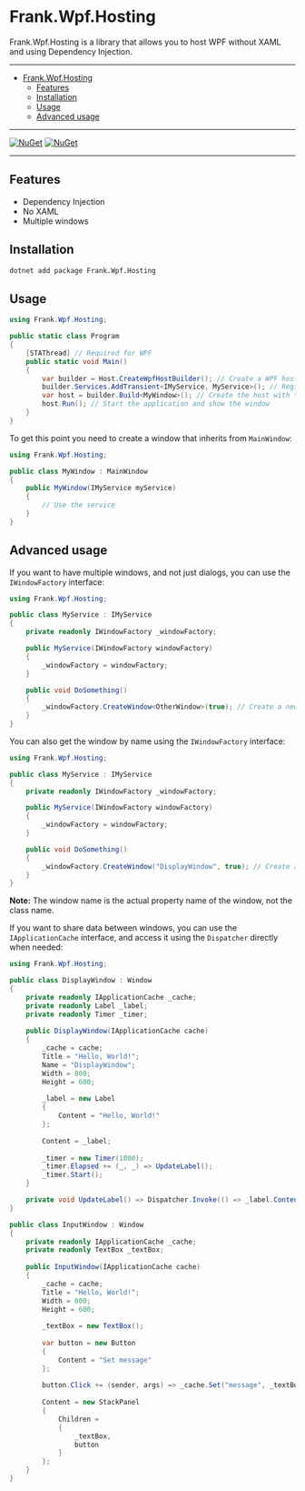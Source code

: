 ﻿# Frank.Wpf.Hosting

Frank.Wpf.Hosting is a library that allows you to host WPF without XAML and using Dependency Injection.

___
- [Frank.Wpf.Hosting](#frankwpfhosting)
  - [Features](#features)
  - [Installation](#installation)
  - [Usage](#usage)
  - [Advanced usage](#advanced-usage)
___

[![NuGet](https://img.shields.io/nuget/v/Frank.Wpf.Hosting.svg)](https://www.nuget.org/packages/Frank.Wpf.Hosting)
[![NuGet](https://img.shields.io/nuget/dt/Frank.Wpf.Hosting.svg)](https://www.nuget.org/packages/Frank.Wpf.Hosting)

___

## Features

- Dependency Injection
- No XAML
- Multiple windows

## Installation

```bash
dotnet add package Frank.Wpf.Hosting
```

## Usage

```csharp
using Frank.Wpf.Hosting;

public static class Program
{
    [STAThread] // Required for WPF
    public static void Main()
    {
        var builder = Host.CreateWpfHostBuilder(); // Create a WPF host builder
        builder.Services.AddTransient<IMyService, MyService>(); // Register services
        var host = builder.Build<MyWindow>(); // Create the host with the window inheriting from MainWindow
        host.Run(); // Start the application and show the window
    }
}
```

To get this point you need to create a window that inherits from `MainWindow`:
```csharp
using Frank.Wpf.Hosting;

public class MyWindow : MainWindow
{
    public MyWindow(IMyService myService)
    {
        // Use the service
    }
}
```

## Advanced usage

If you want to have multiple windows, and not just dialogs, you can use the `IWindowFactory` interface:
```csharp
using Frank.Wpf.Hosting;

public class MyService : IMyService
{
    private readonly IWindowFactory _windowFactory;

    public MyService(IWindowFactory windowFactory)
    {
        _windowFactory = windowFactory;
    }

    public void DoSomething()
    {
        _windowFactory.CreateWindow<OtherWindow>(true); // Create a new window and show it (true)
    }
}
```

You can also get the window by name using the `IWindowFactory` interface:
```csharp
using Frank.Wpf.Hosting;

public class MyService : IMyService
{
    private readonly IWindowFactory _windowFactory;

    public MyService(IWindowFactory windowFactory)
    {
        _windowFactory = windowFactory;
    }

    public void DoSomething()
    {
        _windowFactory.CreateWindow("DisplayWindow", true); // Create a new window and show it (true)
    }
}
```

__Note:__ The window name is the actual property name of the window, not the class name.

If you want to share data between windows, you can use the `IApplicationCache` interface, and access it using the 
`Dispatcher` directly when needed:
```csharp
using Frank.Wpf.Hosting;

public class DisplayWindow : Window
{
    private readonly IApplicationCache _cache;
    private readonly Label _label;
    private readonly Timer _timer;
    
    public DisplayWindow(IApplicationCache cache)
    {
        _cache = cache;
        Title = "Hello, World!";
        Name = "DisplayWindow";
        Width = 800;
        Height = 600;
        
        _label = new Label
        {
            Content = "Hello, World!"
        };
        
        Content = _label;
        
        _timer = new Timer(1000);
        _timer.Elapsed += (_, _) => UpdateLabel();
        _timer.Start();
    }

    private void UpdateLabel() => Dispatcher.Invoke(() => _label.Content = _cache.Get<string>("message")); // Access the cache using the Dispatcher because the timer runs on a different thread
}

public class InputWindow : Window
{
    private readonly IApplicationCache _cache;
    private readonly TextBox _textBox;
    
    public InputWindow(IApplicationCache cache)
    {
        _cache = cache;
        Title = "Hello, World!";
        Width = 800;
        Height = 600;
        
        _textBox = new TextBox();
        
        var button = new Button
        {
            Content = "Set message"
        };
        
        button.Click += (sender, args) => _cache.Set("message", _textBox.Text);
        
        Content = new StackPanel
        {
            Children =
            {
                _textBox,
                button
            }
        };
    }
}
```
